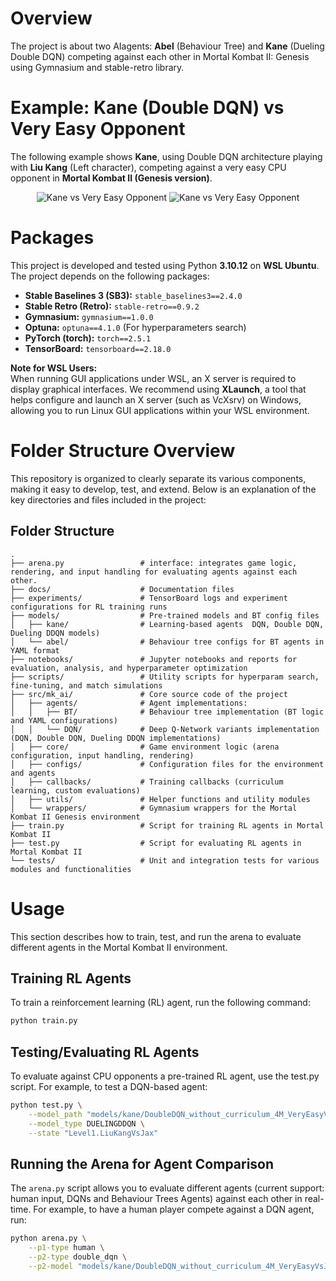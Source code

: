 # Overview
The project is about two AIagents: **Abel** (Behaviour Tree) and **Kane** (Dueling Double DQN) competing against each other in Mortal Kombat II: Genesis using Gymnasium and stable-retro library.
# Example: Kane (Double DQN) vs Very Easy Opponent
The following example shows **Kane**, using Double DQN architecture playing with **Liu Kang** (Left character), competing against a very easy CPU opponent in **Mortal Kombat II (Genesis version)**.

<p align="center">
  <img src="data/replays/LiuKang-VeryEasy.gif" alt="Kane vs Very Easy Opponent">
  <img src="data/replays/LiuKang-Jax-VeryEasy.gif" alt="Kane vs Very Easy Opponent">
</p>


# Packages 
This project is developed and tested using Python **3.10.12** on **WSL Ubuntu**. The project depends on the following packages:
- **Stable Baselines 3 (SB3):** `stable_baselines3==2.4.0`
- **Stable Retro (Retro):** `stable-retro==0.9.2`
- **Gymnasium:** `gymnasium==1.0.0`
- **Optuna:** `optuna==4.1.0` (For hyperparameters search)
- **PyTorch (torch):** `torch==2.5.1`
- **TensorBoard:** `tensorboard==2.18.0`

**Note for WSL Users:**  
When running GUI applications under WSL, an X server is required to display graphical interfaces. We recommend using **XLaunch**, a tool that helps configure and launch an X server (such as VcXsrv) on Windows, allowing you to run Linux GUI applications within your WSL environment.

# Folder Structure Overview

This repository is organized to clearly separate its various components, making it easy to develop, test, and extend. Below is an explanation of the key directories and files included in the project:

## Folder Structure
```
.
├── arena.py                 # interface: integrates game logic, rendering, and input handling for evaluating agents against each other.
├── docs/                    # Documentation files
├── experiments/             # TensorBoard logs and experiment configurations for RL training runs
├── models/                  # Pre-trained models and BT config files
│   ├── kane/                # Learning-based agents  DQN, Double DQN, Dueling DDQN models)
│   └── abel/                # Behaviour tree configs for BT agents in YAML format
├── notebooks/               # Jupyter notebooks and reports for evaluation, analysis, and hyperparameter optimization
├── scripts/                 # Utility scripts for hyperparam search, fine-tuning, and match simulations
├── src/mk_ai/               # Core source code of the project
│   ├── agents/              # Agent implementations:
│   │   ├── BT/              # Behaviour tree implementation (BT logic and YAML configurations)
│   │   └── DQN/             # Deep Q-Network variants implementation (DQN, Double DQN, Dueling DDQN implementations)
│   ├── core/                # Game environment logic (arena configuration, input handling, rendering)
│   ├── configs/             # Configuration files for the environment and agents
│   ├── callbacks/           # Training callbacks (curriculum learning, custom evaluations)
│   ├── utils/               # Helper functions and utility modules
│   └── wrappers/            # Gymnasium wrappers for the Mortal Kombat II Genesis environment
├── train.py                 # Script for training RL agents in Mortal Kombat II
├── test.py                  # Script for evaluating RL agents in Mortal Kombat II
└── tests/                   # Unit and integration tests for various modules and functionalities
```

# Usage 
This section describes how to train, test, and run the arena to evaluate different agents in the Mortal Kombat II environment.

## Training RL Agents

To train a reinforcement learning (RL) agent, run the following command:

```bash
python train.py
```

## Testing/Evaluating RL Agents

To evaluate against CPU opponents a pre-trained RL agent, use the test.py script. For example, to test a DQN-based agent:
```bash
python test.py \
    --model_path "models/kane/DoubleDQN_without_curriculum_4M_VeryEasyVsJax_Ln.zip" \
    --model_type DUELINGDDQN \
    --state "Level1.LiuKangVsJax"
```
## Running the Arena for Agent Comparison
The `arena.py` script allows you to evaluate different agents (current support: human input, DQNs and Behaviour Trees Agents) against each other in real-time. For example, to have a human player compete against a DQN agent, run:

```bash
python arena.py \
    --p1-type human \
    --p2-type double_dqn \
    --p2-model "models/kane/DoubleDQN_without_curriculum_4M_VeryEasyVsJax_Ln.zip"
```